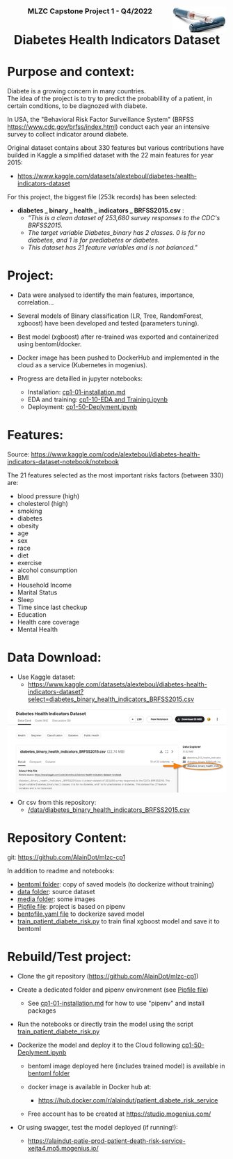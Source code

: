 ### <center>MLZC Capstone Project 1 - Q4/2022<img align="right" src="media\insulina_124.jpg">
  
# <center> Diabetes Health Indicators Dataset  


# Purpose and context:

Diabete is a growing concern in many countries.  
The idea of the project is to try to predict the probablility of a patient, in certain conditions, to be diagnozed with diabete.   

In USA, the "Behavioral Risk Factor Surveillance System" (BRFSS https://www.cdc.gov/brfss/index.html) conduct each year an intensive survey to collect indicator around diabete.    

Original dataset contains about 330 features but various contributions have builded in Kaggle a simplified dataset with the 22 main features for year 2015:  

- https://www.kaggle.com/datasets/alexteboul/diabetes-health-indicators-dataset


For this project, the biggest file (253k records) has been selected:
- **diabetes _ binary _ health _ indicators _ BRFSS2015.csv** :      
    - *"This is a clean dataset of 253,680 survey responses to the CDC's BRFSS2015.* 
    - *The target variable Diabetes_binary has 2 classes. 0 is for no diabetes, and 1 is for prediabetes or diabetes.* 
    - *This dataset has 21 feature variables and is not balanced."*


# Project:

- Data were analysed to identify the main features, importance, correlation...
- Several models of Binary classification (LR, Tree, RandomForest, xgboost) have been developed and tested (parameters tuning).
- Best model (xgboost) after re-trained was exported and containerized using bentoml/docker.
- Docker image has been pushed to DockerHub and implemented in the cloud as a service (Kubernetes in mogenius).

- Progress are detailled in jupyter notebooks:
    - Installation: [cp1-01-installation.md](cp1-01-installation.md) 
    - EDA and training: [cp1-10-EDA and Training.ipynb](cp1-10-EDA%20and%20Training.ipynb) 
    - Deployment: [cp1-50-Deplyment.ipynb](cp1-50-Deplyment.ipynb)


# Features:
Source: https://www.kaggle.com/code/alexteboul/diabetes-health-indicators-dataset-notebook/notebook   

The 21 features selected as the most important risks factors (between 330) are:
- blood pressure (high)
- cholesterol (high)
- smoking
- diabetes
- obesity
- age
- sex
- race
- diet
- exercise
- alcohol consumption
- BMI
- Household Income
- Marital Status
- Sleep
- Time since last checkup
- Education
- Health care coverage
- Mental Health 

# Data Download:

- Use Kaggle dataset:
    - https://www.kaggle.com/datasets/alexteboul/diabetes-health-indicators-dataset?select=diabetes_binary_health_indicators_BRFSS2015.csv
  
<p> <img align="center" src="media\2022-12-17 15_58_02-Diabetes Health Indicators Dataset _ Kaggle.jpg" , width="800" >



- Or csv from this repository:
    - [/data/diabetes_binary_health_indicators_BRFSS2015.csv](/data/diabetes_binary_health_indicators_BRFSS2015.csv)

# Repository Content:
git: https://github.com/AlainDot/mlzc-cp1 

In addition to readme and notebooks:
- [bentoml folder](/bentoml/): copy of saved models (to dockerize without training)
- [data folder](/data/): source dataset
- [media folder](/media/): some images
- [Pipfile file](/Pipfile): project is based on pipenv
- [bentofile.yaml file](/bentofile.yaml) to dockerize saved model
- [train_patient_diabete_risk.py](/train_patient_diabete_risk.py) to train final xgboost model and save it to bentoml

# Rebuild/Test project:

- Clone the git repository (https://github.com/AlainDot/mlzc-cp1)   
  
- Create a dedicated folder and pipenv environment (see [Pipfile file](/Pipfile))   
    - See [cp1-01-installation.md](/cp1-01-installation.md) for how to use "pipenv" and install packages     
    
- Run the notebooks or directly train the model using the script [train_patient_diabete_risk.py](/train_patient_diabete_risk.py)   
    
- Dockerize the model and deploy it to the Cloud following [cp1-50-Deplyment.ipynb](cp1-50-Deplyment.ipynb)
    
    - bentoml image deployed here (includes trained model) is available in [bentoml folder](/bentoml/)  
    
    - docker image is available in Docker hub at:
      - https://hub.docker.com/r/alaindut/patient_diabete_risk_service   
     
    - Free account has to be created at https://studio.mogenius.com/     
    
      
- Or using swagger, test the model deployed (if running!):        
    - https://alaindut-patie-prod-patient-death-risk-service-xejta4.mo5.mogenius.io/    
